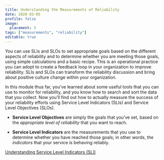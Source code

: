 ```yaml
---
title: Understanding the Measurements of Reliability
date: 2020-03-05
profile: false
image:
  placement: 3
tags: ["measurements", "reliability"]
editable: true
---
```


You can use SLIs and SLOs to set appropriate goals based on the different
aspects of reliability and to determine whether you are meeting those goals,
using simple calculations and a basic recipe. This is an operational practice
you can adopt to create a feedback loop in your organization to improve
reliability. SLIs and SLOs can transform the reliability discussion and bring
about positive culture change within your organization.

In this module thus far, you’ve learned about some useful tools that you can use
to monitor for reliability, and you know how to search and sort the data that
you collect. Now you’ll find out how to actually measure the success of your
reliability efforts using Service Level Indicators (SLIs) and Service Level
Objectives (SLOs).

-   **Service Level Objectives** are simply the goals that you’ve set, based on
    the *appropriate level of reliability* that you want to reach.

-   **Service Level Indicators** are the measurements that you use to determine
    whether you have reached those goals; in other words, the *indicators* that
    your service is behaving reliably.

[Understanding Service Level Indicators (SLI)](/post/understanding-service-level-indicators/)
